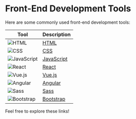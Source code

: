 # Front-End Development Tools

Here are some commonly used front-end development tools:

| Tool        | Description                          |
|-------------|--------------------------------------|
| ![HTML](https://img.icons8.com/color/48/000000/html-5.png)  | [HTML](https://developer.mozilla.org/en-US/docs/Web/HTML)   |
| ![CSS](https://img.icons8.com/color/48/000000/css3.png)    | [CSS](https://developer.mozilla.org/en-US/docs/Web/CSS)     |
| ![JavaScript](https://img.icons8.com/color/48/000000/javascript.png) | [JavaScript](https://developer.mozilla.org/en-US/docs/Web/JavaScript) |
| ![React](https://img.icons8.com/color/48/000000/react-native.png) | [React](https://reactjs.org/)          |
| ![Vue.js](https://img.icons8.com/material-outlined/48/000000/vue-js.png)  | [Vue.js](https://vuejs.org/)            |
| ![Angular](https://img.icons8.com/color/48/000000/angularjs.png) | [Angular](https://angular.io/)        |
| ![Sass](https://img.icons8.com/color/48/000000/sass.png)    | [Sass](https://sass-lang.com/)        |
| ![Bootstrap](https://img.icons8.com/color/48/000000/bootstrap.png) | [Bootstrap](https://getbootstrap.com/) |

Feel free to explore these links!
